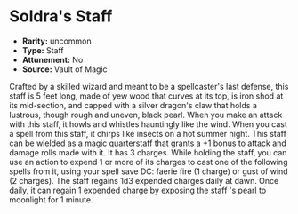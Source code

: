 
# Soldra's Staff

* **Rarity:** uncommon
* **Type:** Staff
* **Attunement:** No
* **Source:** Vault of Magic


Crafted by a skilled wizard and meant to be a spellcaster's last defense, this staff is 5 feet long, made of yew wood that curves at its top, is iron shod at its mid-section, and capped with a silver dragon's claw that holds a lustrous, though rough and uneven, black pearl. When you make an attack with this staff, it howls and whistles hauntingly like the wind. When you cast a spell from this staff, it chirps like insects on a hot summer night. This staff can be wielded as a magic quarterstaff that grants a +1 bonus to attack and damage rolls made with it. It has 3 charges. While holding the staff, you can use an action to expend 1 or more of its charges to cast one of the following spells from it, using your spell save DC: faerie fire (1 charge) or gust of wind (2 charges). The staff regains 1d3 expended charges daily at dawn. Once daily, it can regain 1 expended charge by exposing the staff 's pearl to moonlight for 1 minute.
